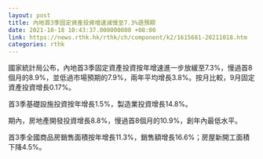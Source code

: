 ```yaml
---
layout: post
title: 內地首3季固定資產投資增速減慢至7.3%遜預期
date: 2021-10-18 10:43:37.000000000 +08:00
link: https://news.rthk.hk/rthk/ch/component/k2/1615681-20211018.htm
categories: rthk
---
```


國家統計局公布，內地首3季固定資產投資按年增速進一步放緩至7.3%，慢過首8個月的8.9%，並低過市場預期的7.9%，兩年平均增長3.8%。按月比較，9月固定資產投資增長0.17%。

首3季基礎設施投資按年增長1.5%，製造業投資增長14.8%。

期內，房地產開發投資增長8.8%，慢過首8個月的10.9%，創年內最低水平。

首3季全國商品房銷售面積按年增長11.3%，銷售額增長16.6%；房屋新開工面積下降4.5%。
